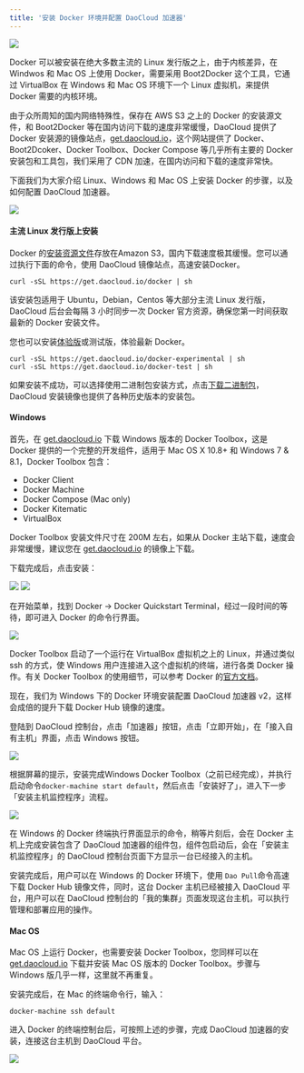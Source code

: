 ```yaml
---
title: '安装 Docker 环境并配置 DaoCloud 加速器'
---
```


![](3logo.png)

Docker 可以被安装在绝大多数主流的 Linux 发行版之上，由于内核差异，在 Windwos 和 Mac OS 上使用 Docker，需要采用 Boot2Docker 这个工具，它通过 VirtualBox 在 Windows 和 Mac OS 环境下一个 Linux 虚拟机，来提供 Docker 需要的内核环境。

由于众所周知的国内网络特殊性，保存在 AWS S3 之上的 Docker 的安装源文件，和 Boot2Docker 等在国内访问下载的速度非常缓慢，DaoCloud 提供了 Docker 安装源的镜像站点，[get.daocloud.io](http://get.daocloud.io)，这个网站提供了 Docker、Boot2Dcoker、Docker Toolbox、Docker Compose 等几乎所有主要的 Docker 安装包和工具包，我们采用了 CDN 加速，在国内访问和下载的速度非常快。

下面我们为大家介绍 Linux、Windows 和 Mac OS 上安装 Docker 的步骤，以及如何配置 DaoCloud 加速器。

![](getdocker.png)

#### 主流 Linux 发行版上安装

Docker 的[安装资源文件](https://get.docker.com/)存放在Amazon S3，国内下载速度极其缓慢。您可以通过执行下面的命令，使用 DaoCloud 镜像站点，高速安装Docker。
```
curl -sSL https://get.daocloud.io/docker | sh
```
该安装包适用于 Ubuntu，Debian，Centos 等大部分主流 Linux 发行版，DaoCloud 后台会每隔 3 小时同步一次 Docker 官方资源，确保您第一时间获取最新的 Docker 安装文件。

您也可以安装[体验版](https://github.com/docker/docker/tree/master/experimental)或测试版，体验最新 Docker。
```
curl -sSL https://get.daocloud.io/docker-experimental | sh
curl -sSL https://get.daocloud.io/docker-test | sh
```
如果安装不成功，可以选择使用二进制包安装方式，点击[下载二进制包](https://get.daocloud.io/docker/builds)，DaoCloud 安装镜像也提供了各种历史版本的安装包。

#### Windows 

首先，在 [get.daocloud.io](http://get.daocloud.io) 下载 Windows 版本的 Docker Toolbox，这是 Docker 提供的一个完整的开发组件，适用于 Mac OS X 10.8+ 和 Windows 7 & 8.1，Docker Toolbox 包含：

* Docker Client
* Docker Machine
* Docker Compose (Mac only)
* Docker Kitematic
* VirtualBox

Docker Toolbox 安装文件尺寸在 200M 左右，如果从 Docker 主站下载，速度会非常缓慢，建议您在 [get.daocloud.io](http://get.daocloud.io) 的镜像上下载。

下载完成后，点击安装：

![](Windows_7_x64.png)
![](Windows_7_x64_2.png)

在开始菜单，找到 Docker -> Docker Quickstart Terminal，经过一段时间的等待，即可进入 Docker 的命令行界面。

![](3d078026-c07f-3b1c-8dba-bf5337e154e4.png)

Docker Toolbox 启动了一个运行在 VirtualBox 虚拟机之上的 Linux，并通过类似 ssh 的方式，使 Windows 用户连接进入这个虚拟机的终端，进行各类 Docker 操作。有关 Docker Toolbox 的使用细节，可以参考 Docker 的[官方文档](https://docs.docker.com/engine/installation/windows/)。

现在，我们为 Windows 下的 Docker 环境安装配置 DaoCloud 加速器 v2，这样会成倍的提升下载 Docker Hub 镜像的速度。

登陆到 DaoCloud 控制台，点击「加速器」按钮，点击「立即开始」，在「接入自有主机」界面，点击 Windows 按钮。

![](DashboardDaoCloud1.png)

根据屏幕的提示，安装完成Windows Docker Toolbox（之前已经完成），并执行启动命令`docker-machine start default`，然后点击「安装好了」，进入下一步「安装主机监控程序」流程。

![](DashboardDaoCloudInstall.png)

在 Windows 的 Docker 终端执行界面显示的命令，稍等片刻后，会在 Docker 主机上完成安装包含了 DaoCloud 加速器的组件包，组件包启动后，会在「安装主机监控程序」的 DaoCloud 控制台页面下方显示一台已经接入的主机。

安装完成后，用户可以在 Windows 的 Docker 环境下，使用 `Dao Pull`命令高速下载 Docker Hub 镜像文件，同时，这台 Docker 主机已经被接入 DaoCloud 平台，用户可以在 DaoCloud 控制台的「我的集群」页面发现这台主机，可以执行管理和部署应用的操作。

#### Mac OS

Mac OS 上运行 Docker，也需要安装 Docker Toolbox，您同样可以在 [get.daocloud.io](http://get.daocloud.io) 下载并安装 Mac OS 版本的 Docker Toolbox。步骤与 Windows 版几乎一样，这里就不再重复。

安装完成后，在 Mac 的终端命令行，输入：

```
docker-machine ssh default
```

进入 Docker 的终端控制台后，可按照上述的步骤，完成 DaoCloud 加速器的安装，连接这台主机到 DaoCloud 平台。

![](daopull.png)